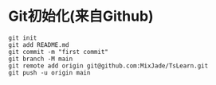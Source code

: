 # Git初始化(来自Github)

```shell
git init
git add README.md
git commit -m "first commit"
git branch -M main
git remote add origin git@github.com:MixJade/TsLearn.git
git push -u origin main
```

